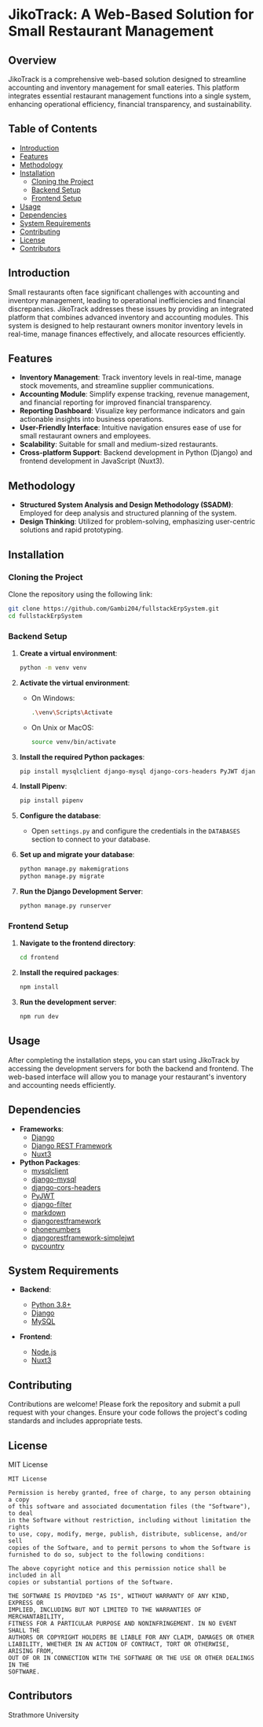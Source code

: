 
# JikoTrack: A Web-Based Solution for Small Restaurant Management

## Overview

JikoTrack is a comprehensive web-based solution designed to streamline accounting and inventory management for small eateries. This platform integrates essential restaurant management functions into a single system, enhancing operational efficiency, financial transparency, and sustainability.

## Table of Contents

- [Introduction](#introduction)
- [Features](#features)
- [Methodology](#methodology)
- [Installation](#installation)
  - [Cloning the Project](#cloning-the-project)
  - [Backend Setup](#backend-setup)
  - [Frontend Setup](#frontend-setup)
- [Usage](#usage)
- [Dependencies](#dependencies)
- [System Requirements](#system-requirements)
- [Contributing](#contributing)
- [License](#license)
- [Contributors](#contributors)

## Introduction

Small restaurants often face significant challenges with accounting and inventory management, leading to operational inefficiencies and financial discrepancies. JikoTrack addresses these issues by providing an integrated platform that combines advanced inventory and accounting modules. This system is designed to help restaurant owners monitor inventory levels in real-time, manage finances effectively, and allocate resources efficiently.

## Features

- **Inventory Management**: Track inventory levels in real-time, manage stock movements, and streamline supplier communications.
- **Accounting Module**: Simplify expense tracking, revenue management, and financial reporting for improved financial transparency.
- **Reporting Dashboard**: Visualize key performance indicators and gain actionable insights into business operations.
- **User-Friendly Interface**: Intuitive navigation ensures ease of use for small restaurant owners and employees.
- **Scalability**: Suitable for small and medium-sized restaurants.
- **Cross-platform Support**: Backend development in Python (Django) and frontend development in JavaScript (Nuxt3).

## Methodology

- **Structured System Analysis and Design Methodology (SSADM)**: Employed for deep analysis and structured planning of the system.
- **Design Thinking**: Utilized for problem-solving, emphasizing user-centric solutions and rapid prototyping.

## Installation

### Cloning the Project

Clone the repository using the following link:

```bash
git clone https://github.com/Gambi204/fullstackErpSystem.git
cd fullstackErpSystem
```

### Backend Setup

1. **Create a virtual environment**:

    ```bash
    python -m venv venv
    ```

2. **Activate the virtual environment**:
    - On Windows:
      ```bash
      .\venv\Scripts\Activate
      ```
    - On Unix or MacOS:
      ```bash
      source venv/bin/activate
      ```

3. **Install the required Python packages**:

    ```bash
    pip install mysqlclient django-mysql django-cors-headers PyJWT django-filter markdown djangorestframework phonenumbers djangorestframework-simplejwt pycountry
    ```

4. **Install Pipenv**:

    ```bash
    pip install pipenv
    ```

5. **Configure the database**:
    - Open `settings.py` and configure the credentials in the `DATABASES` section to connect to your database.

6. **Set up and migrate your database**:

    ```bash
    python manage.py makemigrations
    python manage.py migrate
    ```

7. **Run the Django Development Server**:

    ```bash
    python manage.py runserver
    ```

### Frontend Setup

1. **Navigate to the frontend directory**:

    ```bash
    cd frontend
    ```

2. **Install the required packages**:

    ```bash
    npm install
    ```

3. **Run the development server**:

    ```bash
    npm run dev
    ```

## Usage

After completing the installation steps, you can start using JikoTrack by accessing the development servers for both the backend and frontend. The web-based interface will allow you to manage your restaurant's inventory and accounting needs efficiently.

## Dependencies

- **Frameworks**:
  - [Django](https://www.djangoproject.com/)
  - [Django REST Framework](https://www.django-rest-framework.org/)
  - [Nuxt3](https://nuxt.com/)
- **Python Packages**:
  - [mysqlclient](https://pypi.org/project/mysqlclient/)
  - [django-mysql](https://pypi.org/project/django-mysql/)
  - [django-cors-headers](https://pypi.org/project/django-cors-headers/)
  - [PyJWT](https://pypi.org/project/PyJWT/)
  - [django-filter](https://pypi.org/project/django-filter/)
  - [markdown](https://pypi.org/project/Markdown/)
  - [djangorestframework](https://pypi.org/project/djangorestframework/)
  - [phonenumbers](https://pypi.org/project/phonenumbers/)
  - [djangorestframework-simplejwt](https://pypi.org/project/djangorestframework-simplejwt/)
  - [pycountry](https://pypi.org/project/pycountry/)

## System Requirements

- **Backend**:
  - [Python 3.8+](https://www.python.org/downloads/)
  - [Django](https://www.djangoproject.com/)
  - [MySQL](https://dev.mysql.com/downloads/)

- **Frontend**:
  - [Node.js](https://nodejs.org/)
  - [Nuxt3](https://nuxt.com/)

## Contributing

Contributions are welcome! Please fork the repository and submit a pull request with your changes. Ensure your code follows the project's coding standards and includes appropriate tests.

## License

MIT License

```
MIT License

Permission is hereby granted, free of charge, to any person obtaining a copy
of this software and associated documentation files (the "Software"), to deal
in the Software without restriction, including without limitation the rights
to use, copy, modify, merge, publish, distribute, sublicense, and/or sell
copies of the Software, and to permit persons to whom the Software is
furnished to do so, subject to the following conditions:

The above copyright notice and this permission notice shall be included in all
copies or substantial portions of the Software.

THE SOFTWARE IS PROVIDED "AS IS", WITHOUT WARRANTY OF ANY KIND, EXPRESS OR
IMPLIED, INCLUDING BUT NOT LIMITED TO THE WARRANTIES OF MERCHANTABILITY,
FITNESS FOR A PARTICULAR PURPOSE AND NONINFRINGEMENT. IN NO EVENT SHALL THE
AUTHORS OR COPYRIGHT HOLDERS BE LIABLE FOR ANY CLAIM, DAMAGES OR OTHER
LIABILITY, WHETHER IN AN ACTION OF CONTRACT, TORT OR OTHERWISE, ARISING FROM,
OUT OF OR IN CONNECTION WITH THE SOFTWARE OR THE USE OR OTHER DEALINGS IN THE
SOFTWARE.
```

## Contributors

Strathmore University
